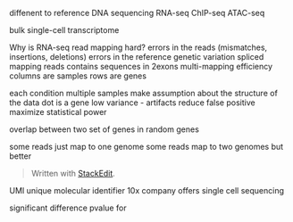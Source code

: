 diffenent to reference
DNA sequencing 
RNA-seq 
ChIP-seq 
ATAC-seq

bulk 
single-cell transcriptome

Why is RNA-seq read mapping hard? 
errors in the reads (mismatches, insertions, deletions)
errors in the reference
genetic variation
spliced mapping reads contains sequences in 2exons
multi-mapping
efficiency
columns are samples
rows are genes

each condition multiple samples 
make assumption about the structure of the data
dot is a gene
low variance - artifacts
reduce false positive maximize statistical power

overlap between two set of genes in random genes

some reads just map to one genome
some reads map to two genomes but better 

> Written with [StackEdit](https://stackedit.io/).

UMI unique molecular identifier
10x company offers single cell sequencing

significant difference
pvalue for 
<!--stackedit_data:
eyJoaXN0b3J5IjpbLTIwODgzNDExNzIsMTM0OTQ3ODAxNiwxNj
I0OTUwOTc1LC02NTMzMjc1NCw4MjQyMDc3MzgsLTIxNDM3MTUx
MDAsMjE1MjgxMzA1LC02OTY4Nzg0MjIsNzMwOTk4MTE2XX0=
-->